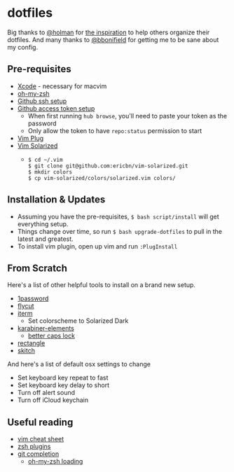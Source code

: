 # dotfiles

Big thanks to [@holman](https://github.com/holman) for [the inspiration](https://github.com/holman/dotfiles)
to help others organize their dotfiles. And many thanks to [@bbonifield](https://github.com/bbonifield) for
getting me to be sane about my config.

## Pre-requisites

- [Xcode](https://apps.apple.com/us/app/xcode/id497799835?mt=12) - necessary for macvim
- [oh-my-zsh](https://github.com/robbyrussell/oh-my-zsh)
- [Github ssh setup](https://docs.github.com/en/authentication/connecting-to-github-with-ssh/generating-a-new-ssh-key-and-adding-it-to-the-ssh-agent)
- [Github access token setup](https://github.com/mislav/hub/issues/2655#issuecomment-735836048)
  - When first running `hub browse`, you'll need to paste your token as the password
  - Only allow the token to have `repo:status` permission to start
- [Vim Plug](https://github.com/junegunn/vim-plug#installation)
- [Vim Solarized](https://github.com/ericbn/vim-solarized)
  - ```
    $ cd ~/.vim
    $ git clone git@github.com:ericbn/vim-solarized.git
    $ mkdir colors
    $ cp vim-solarized/colors/solarized.vim colors/
    ```

## Installation & Updates

- Assuming you have the pre-requisites, `$ bash script/install` will get everything setup.
- Things change over time, so run `$ bash upgrade-dotfiles` to pull in the latest
and greatest.
- To install vim plugin, open up vim and run `:PlugInstall`

## From Scratch

Here's a list of other helpful tools to install on a brand new setup.

- [1password](https://1password.com/product/mac/)
- [flycut](https://apps.apple.com/us/app/flycut-clipboard-manager/id442160987?mt=12)
- [iterm](https://iterm2.com/)
  - Set colorscheme to Solarized Dark
- [karabiner-elements](https://karabiner-elements.pqrs.org/)
  - [better caps lock](https://ke-complex-modifications.pqrs.org/#caps_lock)
- [rectangle](https://rectangleapp.com/)
- [skitch](https://apps.apple.com/us/app/skitch-snap-mark-up-share/id425955336?mt=12)

And here's a list of default osx settings to change

- Set keyboard key repeat to fast
- Set keyboard key delay to short
- Turn off alert sound
- Turn off iCloud keychain

## Useful reading

- [vim cheat sheet](https://vim.rtorr.com/)
- [zsh plugins](https://github.com/ohmyzsh/ohmyzsh/wiki/Plugins)
- [git completion](https://oliverspryn.com/blog/adding-git-completion-to-zsh)
  - [oh-my-zsh loading](https://docs.brew.sh/Shell-Completion#configuring-completions-in-zsh)
